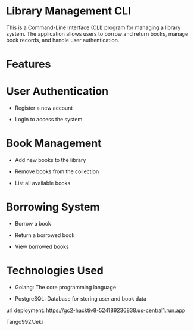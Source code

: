 # Library Management CLI
This is a Command-Line Interface (CLI) program for managing a library system. The application allows users to borrow and return books, manage book records, and handle user authentication.

# Features
# User Authentication

- Register a new account

- Login to access the system

# Book Management

- Add new books to the library

- Remove books from the collection

- List all available books

# Borrowing System

- Borrow a book

- Return a borrowed book

- View borrowed books

# Technologies Used
- Golang: The core programming language

- PostgreSQL: Database for storing user and book data

url deployment: https://gc2-hacktiv8-524189236838.us-central1.run.app

Tango992/Jeki

